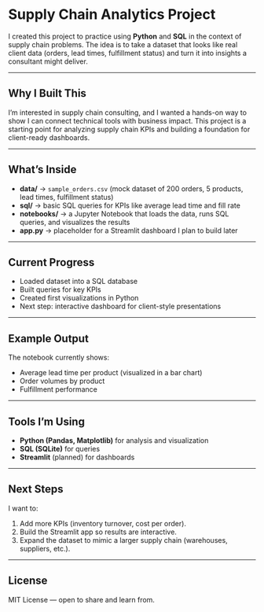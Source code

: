 # Supply Chain Analytics Project

I created this project to practice using **Python** and **SQL** in the context of supply chain problems. The idea is to take a dataset that looks like real client data (orders, lead times, fulfillment status) and turn it into insights a consultant might deliver. 

---

## Why I Built This
I’m interested in supply chain consulting, and I wanted a hands-on way to show I can connect technical tools with business impact. This project is a starting point for analyzing supply chain KPIs and building a foundation for client-ready dashboards.

---

## What’s Inside
- **data/** → `sample_orders.csv` (mock dataset of 200 orders, 5 products, lead times, fulfillment status)  
- **sql/** → basic SQL queries for KPIs like average lead time and fill rate  
- **notebooks/** → a Jupyter Notebook that loads the data, runs SQL queries, and visualizes the results  
- **app.py** → placeholder for a Streamlit dashboard I plan to build later  

---

## Current Progress
- Loaded dataset into a SQL database  
- Built queries for key KPIs  
- Created first visualizations in Python  
- Next step: interactive dashboard for client-style presentations  

---

## Example Output
The notebook currently shows:
- Average lead time per product (visualized in a bar chart)  
- Order volumes by product  
- Fulfillment performance  

---

## Tools I’m Using
- **Python (Pandas, Matplotlib)** for analysis and visualization  
- **SQL (SQLite)** for queries  
- **Streamlit** (planned) for dashboards  

---

## Next Steps
I want to:
1. Add more KPIs (inventory turnover, cost per order).  
2. Build the Streamlit app so results are interactive.  
3. Expand the dataset to mimic a larger supply chain (warehouses, suppliers, etc.).  

---

## License
MIT License — open to share and learn from.  
